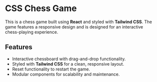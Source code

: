 # CSS Chess Game

This is a chess game built using **React** and styled with **Tailwind CSS**. The game features a responsive design and is designed for an interactive chess-playing experience.

## Features

- Interactive chessboard with drag-and-drop functionality.
- Styled with **Tailwind CSS** for a clean, responsive layout.
- Reset functionality to restart the game.
- Modular components for scalability and maintenance.